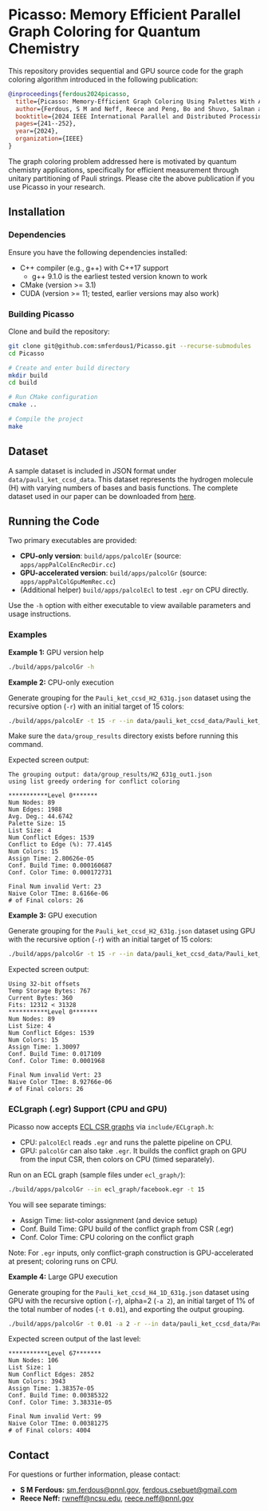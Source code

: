 # Picasso: Memory Efficient Parallel Graph Coloring for Quantum Chemistry

This repository provides sequential and GPU source code for the graph coloring algorithm introduced in the following publication:

```bibtex
@inproceedings{ferdous2024picasso,
  title={Picasso: Memory-Efficient Graph Coloring Using Palettes With Applications in Quantum Computing},
  author={Ferdous, S M and Neff, Reece and Peng, Bo and Shuvo, Salman and Minutoli, Marco and Mukherjee, Sayak and Kowalski, Karol and Becchi, Michela and Halappanavar, Mahantesh},
  booktitle={2024 IEEE International Parallel and Distributed Processing Symposium (IPDPS)},
  pages={241--252},
  year={2024},
  organization={IEEE}
}
```

The graph coloring problem addressed here is motivated by quantum chemistry applications, specifically for efficient measurement through unitary partitioning of Pauli strings. Please cite the above publication if you use Picasso in your research.

## Installation

### Dependencies
Ensure you have the following dependencies installed:
- C++ compiler (e.g., g++) with C++17 support
  - g++ 9.1.0 is the earliest tested version known to work
- CMake (version >= 3.1)
- CUDA (version >= 11; tested, earlier versions may also work)

### Building Picasso
Clone and build the repository:

```bash
git clone git@github.com:smferdous1/Picasso.git --recurse-submodules
cd Picasso

# Create and enter build directory
mkdir build
cd build

# Run CMake configuration
cmake ..

# Compile the project
make
```

## Dataset

A sample dataset is included in JSON format under `data/pauli_ket_ccsd_data`. This dataset represents the hydrogen molecule (H) with varying numbers of bases and basis functions. The complete dataset used in our paper can be downloaded from [here](https://www.dropbox.com/scl/fi/h2d078dctva5tj845wbn3/Pauli_terms_H_clusters.zip?rlkey=n27whg3blu41wii28w06k5ahb&st=n8taqh18&dl=0).

## Running the Code

Two primary executables are provided:
- **CPU-only version**: `build/apps/palcolEr` (source: `apps/appPalColEncRecDir.cc`)
- **GPU-accelerated version**: `build/apps/palcolGr` (source: `apps/appPalColGpuMemRec.cc`)
- (Additional helper) `build/apps/palcolEcl` to test `.egr` on CPU directly.

Use the `-h` option with either executable to view available parameters and usage instructions.

### Examples

**Example 1:** GPU version help
```bash
./build/apps/palcolGr -h
```

**Example 2:** CPU-only execution

Generate grouping for the `Pauli_ket_ccsd_H2_631g.json` dataset using the recursive option (`-r`) with an initial target of 15 colors:

```bash
./build/apps/palcolEr -t 15 -r --in data/pauli_ket_ccsd_data/Pauli_ket_ccsd_H2_631g.json --out data/group_results/H2_631g_out_cpu.json
```

Make sure the `data/group_results` directory exists before running this command.

Expected screen output:
```
The grouping output: data/group_results/H2_631g_out1.json
using list greedy ordering for conflict coloring

***********Level 0*******
Num Nodes: 89
Num Edges: 1988
Avg. Deg.: 44.6742
Palette Size: 15
List Size: 4
Num Conflict Edges: 1539
Conflict to Edge (%): 77.4145
Num Colors: 15
Assign Time: 2.80626e-05
Conf. Build Time: 0.000160687
Conf. Color Time: 0.000172731

Final Num invalid Vert: 23
Naive Color TIme: 8.6166e-06
# of Final colors: 26
```

**Example 3:** GPU execution

Generate grouping for the `Pauli_ket_ccsd_H2_631g.json` dataset using GPU with
the recursive option (`-r`) with an initial target of 15 colors:

```bash
./build/apps/palcolGr -t 15 -r --in data/pauli_ket_ccsd_data/Pauli_ket_ccsd_H2_631g.json 
```

Expected screen output:
```
Using 32-bit offsets
Temp Storage Bytes: 767
Current Bytes: 360
Fits: 12312 < 31328
***********Level 0*******
Num Nodes: 89
List Size: 4
Num Conflict Edges: 1539
Num Colors: 15
Assign Time: 1.30097
Conf. Build Time: 0.017109
Conf. Color Time: 0.0001968

Final Num invalid Vert: 23
Naive Color TIme: 8.92766e-06
# of Final colors: 26
```

### ECLgraph (.egr) Support (CPU and GPU)

Picasso now accepts [ECL CSR graphs](https://userweb.cs.txstate.edu/~mb92/research/ECLgraph/index.html) via `include/ECLgraph.h`:
- CPU: `palcolEcl` reads `.egr` and runs the palette pipeline on CPU.
- GPU: `palcolGr` can also take `.egr`. It builds the conflict graph on GPU from the input CSR, then colors on CPU (timed separately).

Run on an ECL graph (sample files under `ecl_graph/`):
```bash
./build/apps/palcolGr --in ecl_graph/facebook.egr -t 15
```
You will see separate timings:
- Assign Time: list-color assignment (and device setup)
- Conf. Build Time: GPU build of the conflict graph from CSR (.egr)
- Conf. Color Time: CPU coloring on the conflict graph

Note: For `.egr` inputs, only conflict-graph construction is GPU-accelerated at present; coloring runs on CPU.

**Example 4:** Large GPU execution

Generate grouping for the `Pauli_ket_ccsd_H4_1D_631g.json` dataset using GPU with
the recursive option (`-r`), alpha=2 (`-a 2`), an initial target of 1% of the total number
of nodes (`-t 0.01`), and exporting the output grouping.

```bash
./build/apps/palcolGr -t 0.01 -a 2 -r --in data/pauli_ket_ccsd_data/Pauli_ket_ccsd_H4_1D_631g.json --out data/group_results/H2_631g_out_gpu.json
```

Expected screen output of the last level:
```
***********Level 67*******
Num Nodes: 106
List Size: 1
Num Conflict Edges: 2852
Num Colors: 3943
Assign Time: 1.38357e-05
Conf. Build Time: 0.00385322
Conf. Color Time: 3.38331e-05

Final Num invalid Vert: 99
Naive Color TIme: 0.00381275
# of Final colors: 4004

```

## Contact

For questions or further information, please contact:

- **S M Ferdous:** [sm.ferdous@pnnl.gov](mailto:sm.ferdous@pnnl.gov), [ferdous.csebuet@gmail.com](mailto:ferdous.csebuet@gmail.com)
- **Reece Neff:** [rwneff@ncsu.edu](mailto:rwneff@ncsu.edu), [reece.neff@pnnl.gov](mailto:reece.neff@pnnl.gov)
